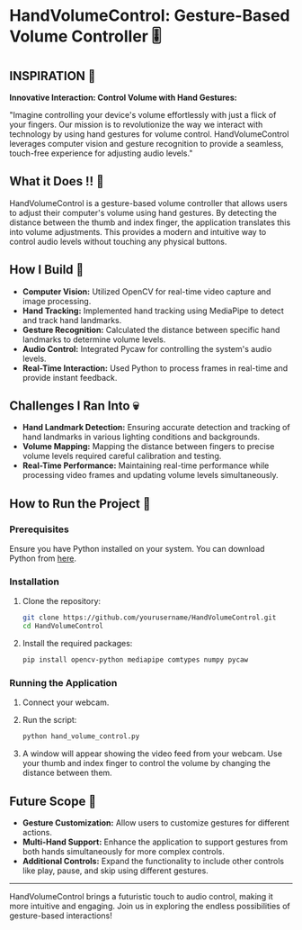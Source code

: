 # HandVolumeControl: Gesture-Based Volume Controller 🎚️

## INSPIRATION 🌟

**Innovative Interaction: Control Volume with Hand Gestures:**

"Imagine controlling your device's volume effortlessly with just a flick of your fingers. Our mission is to revolutionize the way we interact with technology by using hand gestures for volume control. HandVolumeControl leverages computer vision and gesture recognition to provide a seamless, touch-free experience for adjusting audio levels."

## What it Does !! 👷

HandVolumeControl is a gesture-based volume controller that allows users to adjust their computer's volume using hand gestures. By detecting the distance between the thumb and index finger, the application translates this into volume adjustments. This provides a modern and intuitive way to control audio levels without touching any physical buttons.

## How I Build 🔧

- **Computer Vision:** Utilized OpenCV for real-time video capture and image processing.
- **Hand Tracking:** Implemented hand tracking using MediaPipe to detect and track hand landmarks.
- **Gesture Recognition:** Calculated the distance between specific hand landmarks to determine volume levels.
- **Audio Control:** Integrated Pycaw for controlling the system's audio levels.
- **Real-Time Interaction:** Used Python to process frames in real-time and provide instant feedback.

## Challenges I Ran Into 💀

- **Hand Landmark Detection:** Ensuring accurate detection and tracking of hand landmarks in various lighting conditions and backgrounds.
- **Volume Mapping:** Mapping the distance between fingers to precise volume levels required careful calibration and testing.
- **Real-Time Performance:** Maintaining real-time performance while processing video frames and updating volume levels simultaneously.

## How to Run the Project 🚀

### Prerequisites

Ensure you have Python installed on your system. You can download Python from [here](https://www.python.org/downloads/).

### Installation

1. Clone the repository:

    ```bash
    git clone https://github.com/yourusername/HandVolumeControl.git
    cd HandVolumeControl
    ```

2. Install the required packages:

    ```bash
    pip install opencv-python mediapipe comtypes numpy pycaw
    ```

### Running the Application

1. Connect your webcam.
2. Run the script:

    ```bash
    python hand_volume_control.py
    ```

3. A window will appear showing the video feed from your webcam. Use your thumb and index finger to control the volume by changing the distance between them.

## Future Scope 🔭

- **Gesture Customization:** Allow users to customize gestures for different actions.
- **Multi-Hand Support:** Enhance the application to support gestures from both hands simultaneously for more complex controls.
- **Additional Controls:** Expand the functionality to include other controls like play, pause, and skip using different gestures.

---

HandVolumeControl brings a futuristic touch to audio control, making it more intuitive and engaging. Join us in exploring the endless possibilities of gesture-based interactions!
